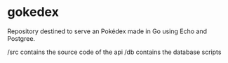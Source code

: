 # gokedex
Repository destined to serve an Pokédex made in Go using Echo and Postgree.

/src          contains the source code of the api
/db           contains the database scripts
